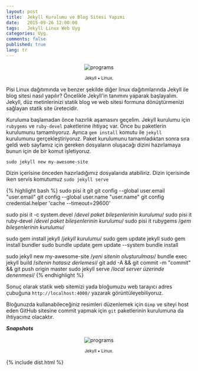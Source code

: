 ```yaml
---
layout: post
title:  Jekyll Kurulumu ve Blog Sitesi Yapımı
date:   2015-09-26 12:00:00
tags:   Jekyll Linux Web Uyg
categories: Uyg.
comments: false
published: true
lang: tr
---
```


<div class='pull-right alert alert-warning' style="margin: 15px; text-align: center;">
  <img src="{{ site.baseurl }}/images/snapshot12.bmp" alt="programs" class="resize" />
  <p><small>Jekyll &bull; Linux.</small></p>
</div> 
  
Pisi Linux dağıtımında ve benzer şekilde diğer linux dağıtımlarında Jekyll ile blog sitesi nasıl  yapılır? Öncelikle Jekyll'in tanımını yaparak başlayalım. Jekyll, düz metinlerinizi statik blog ve web sitesi formuna dönüştürmenizi sağlayan statik site üretecidir.

Kuruluma başlamadan önce hazırlık aşamasını geçelim. Jekyll kurulumu için ```rubygems``` ve ```ruby-devel``` paketlerine ihtiyaç var. Önce bu paketlerin kurulumunu tamamlıyoruz. Ayrıca ```gem install``` komutu ile ```jekyll``` kurulumunu gerçekleştiriyoruz. Paket kurulumunu tamamladıktan sonra sıra geldi web sayfamız için gereken dosyaların oluşacağı dizini hazırlamaya bunun için de bir komut işletiyoruz. 

```sudo jekyll new my-awesome-site```

Dizin içerisine önceden hazırladığımız dosyalarıda atabiliriz. Dizin içerisinde iken servis komutumuz  ```sudo jekyll serve```

{% highlight bash %}
sudo pisi it git
git config --global user.email "user.email"
git config --global user.name "user.name"
git config credential.helper 'cache --timeout=29600'

sudo pisi it -c system.devel		/*devel paket bileşenlerinin kurulumu*/
sudo pisi it ruby-devel		/*devel paket bileşenlerinin kurulumu*/
sudo pisi it rubygems       /*gem bileşenlerinin kurulumu*/

sudo gem install jekyll			/*jekyll kurulumu*/
sudo gem update jekyll
sudo gem install bundler
sudo bundle update
gem update --system
bundle install

sudo jekyll new my-awesome-site		/*yeni sitenin oluşturulması*/
bundle exec jekyll build		/*sitenin hatasız derlemesi*/
git add -A &&  git commit -m "commit" && git push origin master
sudo jekyll serve			/*local server üzerinde denenmesi*/
{% endhighlight %}

Sonuç olarak statik web sitemizi yada bloğumuzu web tarayıcı adres çubuğuna ```http://localhost:4000/``` yazarak görüntüleyebiliyoruz.

Bloğunuzda kullanabileceğiniz resimleri düzenlemek için ```Gimp``` ve siteyi host eden GitHub sitesine commit yapmak için ```git``` paketlerinin kurulumuna da ihtiyacınız olacaktır.

***Snapshots***

<div class='pull-right alert alert-warning' style="margin: 15px; text-align: center;">
  <img src="{{ site.baseurl }}/images/snapshot12.bmp" alt="programs" class="resize" />
  <p><small>Jekyll &bull; Linux.</small></p>
</div> 
  
<style>
img.resize {
  max-width:100%;
  max-height:100%;
}
</style>

{% include dist.html %} 

